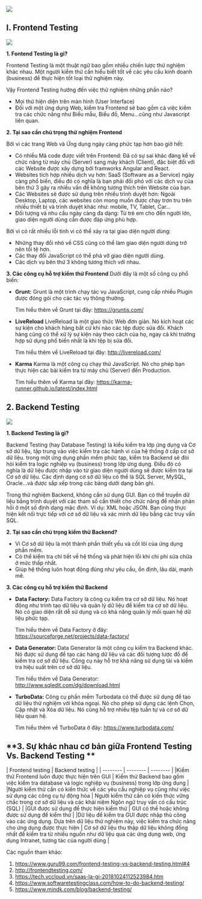 ![](https://images.viblo.asia/f50dba1f-bb7d-4c2f-bcb6-d48863824646.png)

##  **I. Frontend Testing**

![](https://images.viblo.asia/21f66164-b263-4473-9fec-2c962f9f16ea.png)

**1. Fontend Testing là gì?**

Frontend Testing là một thuật ngữ bao gồm nhiều chiến lược thử nghiệm khác nhau. Một người kiểm thử cần hiểu biết tốt về các yêu cầu kinh doanh (business) để thực hiện tốt loại thử nghiệm này. 

Vậy Frontend Testing hướng đến việc thử nghiệm những phần nào?
- Mọi thứ hiện diện trên màn hình (User Interface)
- Đối với một ứng dụng Web, kiểm tra Frontend sẽ bao gồm cả việc kiểm tra các chức năng như Biểu mẫu, Biểu đồ, Menu...cũng như Javascript liên quan.

**2. Tại sao cần chú trọng thử nghiệm Frontend**

Bởi vì các trang Web và Ứng dụng ngày càng phức tạp hơn bao giờ hết:
* Có nhiều Mã code được viết trên Frontend: 
   Đã có sự sai khác đáng kể về chức năng từ máy chủ (Server) sang máy khách (Client), đặc biệt đối với các Website được xây dựng bởi framworks  Angular and React.
* Websites tích hợp nhiều dịch vụ hơn:
   SaaS (Software as a Service) ngày càng phổ biến, điều đó có nghĩa là bạn phải đối phó với các dịch vụ của bên thứ 3 gây ra nhiều vấn đề không tương thích trên Website của bạn.
* Các Websites sẽ được sử dụng trên nhiều trình duyệt hơn:
   Ngoài Desktop, Laptop, các websites còn mong muốn được chạy trơn tru trên nhiều thiết bị và trình duyệt khác như: mobile, TV, Tablet, Car...
* Đối tượng và nhu cầu ngày càng đa dạng:
  Từ trẻ em cho đến người lớn, giao diện người dùng cần được đáp ứng phù hợp.
  
Bởi vì có rất nhiều lỗi tinh vi có thể xảy ra tại giao diện người dùng:
* Những thay đổi nhỏ về CSS cũng có thể làm giao diện người dùng trở nên tồi tệ hơn.
* Các thay đổi JavaScript có thể phá vỡ giao diện người dùng.
* Các dịch vụ bên thứ 3 không tương thích với nhau.

**3. Các công cụ hỗ trợ kiểm thử Frontend**
Dưới đây là một số công cụ phổ biến:

* **Grunt:**
Grunt là một trình chạy tác vụ JavaScript, cung cấp nhiều Plugin được đóng gói cho các tác vụ thông thường.

  Tìm hiểu thêm về Grunt tại đây: https://gruntjs.com/

* **LiveReload**
LiveReload là một giao thức Web đơn giản. Nó kích hoạt các sự kiện cho khách hàng bất cứ khi nào các tệp được sửa đổi. Khách hàng cũng có thể xử lý sự kiện này theo cách của họ, ngay cả khi trường hợp sử dụng phổ biến nhất là khi tệp bị sửa đổi.

  Tìm hiểu thêm về LiveReload tại đây: http://livereload.com/

* **Karma**
Karma là một công cụ chạy thử JavaScript. Nó cho phép bạn thực hiện các bài kiểm tra từ máy chủ (Server) đến Production.

  Tìm hiểu thêm về Karma tại đây: https://karma-runner.github.io/latest/index.html


##  **2. Backend Testing**

![](https://images.viblo.asia/5c0ebade-b974-4665-96c1-03050ac9ffd7.png)

**1. Backend Testing là gì?**

Backend Testing (hay Database Testing) là kiểu kiểm tra lớp ứng dụng và Cơ sở dử liệu, tập trung vào việc kiểm tra các hành vi của hệ thống ở cấp cơ sở dữ liệu. trong một ứng dụng phần mềm phức tạp, kiểm tra Backend sẽ đòi hỏi kiểm tra logic nghiệp vụ (business) trong lớp ứng dụng. Điều đó có nghĩa là dữ liệu được nhập vào từ giao diện người dùng sẽ được kiểm tra tại Cơ sở dữ liệu. Các định dạng cơ sở dữ liệu có thể là SQL Server, MySQL, Oracle...và được sắp xếp trong các bảng dưới dạng bản ghi.

Trong thử nghiệm Backend, không cần sử dụng GUI. Bạn có thể truyền dữ liệu bằng trình duyệt với các tham số cần thiết cho chức năng để nhận phản hồi ở một số định dạng mặc định. Ví dụ: XML hoặc JSON. Bạn cũng thực hiện kết nối trực tiếp với cơ sở dữ liệu và xác minh dữ liệu bằng các truy vấn SQL.

**2. Tại sao cần chú trọng kiểm thử Backend?**
* Vì Cơ sở dữ liệu là một thành phần thiết yếu và cốt lõi của ứng dụng phần mềm.
* Có thể kiểm tra chi tiết về hệ thống và phát hiện lỗi khi chi phí sửa chữa ở mức thấp nhất.
* Giúp hệ thống luôn hoạt động đúng như yêu cầu, ổn định, lâu dài, mạnh mẽ.

**3. Các công cụ hỗ trợ kiểm thử Backend**

* **Data Factory:**
Data Factory  là công cụ kiểm tra cơ sở dữ liệu. Nó hoạt động như trình tạo dữ liệu và quản lý dữ liệu để kiểm tra cơ sở dữ liệu. Nó có giao diện rất dễ sử dụng và có khả năng quản lý mối quan hệ dữ liệu phức tạp. 

  Tìm hiểu thêm về Data Factory ở đây: https://sourceforge.net/projects/data-factory/

* **Data Generator:**
Data Generator là một công cụ kiểm tra Backend khác. Nó được sử dụng để tạo các hàng dữ liệu và các đối tượng lược đồ để kiểm tra cơ sở dữ liệu. Công cụ này hỗ trợ khả năng sử dụng tải và kiểm tra hiệu suất trên cơ sở dữ liệu.

   Tìm hiểu thêm về Data Generator: http://www.sqledit.com/dg/download.html

* **TurboData:**
Công cụ phần mềm Turbodata có thể được sử dụng để tạo dữ liệu thử nghiệm với khóa ngoại. Nó cho phép sử dụng các lệnh Chọn, Cập nhật và Xóa dữ liệu. Nó cũng hỗ trợ nhiều tệp tuần tự và cơ sở dữ liệu quan hệ.

   Tìm hiểu thêm về TurboData ở đây: https://www.turbodata.com/

##  **3. Sự khác nhau cơ bản giữa Frontend Testing Vs. Backend Testing **



| Frontend testing | Backend testing | 
| -------- | -------- | -------- |
|Kiểm thử Frontend luôn được thực hiện trên GUI     | Kiểm thử Backend bao gồm việc kiểm tra database và logic nghiệp vụ (business) trong lớp ứng dụng      |
|Người kiểm thử cần có kiến thức về các yêu cầu nghiệp vụ cũng như việc sử dụng các công cụ tự động hóa     | Người kiểm thử cần có kiến thức vững chắc trong cơ sở dữ liệu và các khái niệm Ngôn ngữ truy vấn có cấu trúc (SQL)      |
|GUI được sử dụng để thực hiện kiểm thử     | GUI có thể hoặc không được sử dụng để kiểm thử      |
|Dữ liệu để kiểm tra GUI được nhập thủ công vào các ứng dụng. Dựa trên dữ liệu thử nghiệm này, việc kiểm tra chức năng cho ứng dụng được thực hiện      | Cơ sở dữ liệu thu thập dữ liệu không đồng nhất để kiểm tra từ nhiều nguồn như dữ liệu qua các ứng dụng web, ứng dụng Intranet, tương tác của người dùng      |


Các nguồn tham khảo:
1. https://www.guru99.com/frontend-testing-vs-backend-testing.html#4
2. http://frontendtesting.com/
3. https://tech.vccloud.vn/saas-la-gi-20181024112523984.htm
4. https://www.softwaretestingclass.com/how-to-do-backend-testing/
5. https://www.mindk.com/blog/backend-testing/